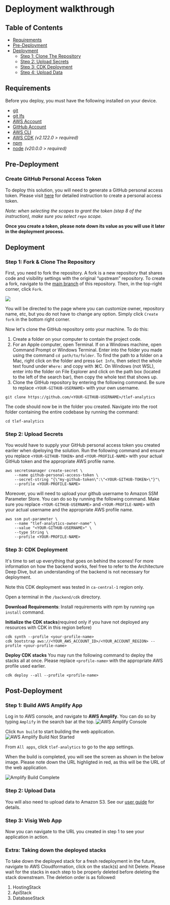 # Deployment walkthrough

## Table of Contents
- [Requirements](#requirements)
- [Pre-Deployment](#pre-deployment)
- [Deployment](#deployment)
    - [Step 1: Clone The Repository](#step-1-clone-the-repository)
    - [Step 2: Upload Secrets](#step-2-upload-secrets)
    - [Step 3: CDK Deployment](#step-3-cdk-deployment)
    - [Step 4: Upload Data](#step-4-upload-data)

## Requirements
Before you deploy, you must have the following installed on your device.
- [git](https://git-scm.com/downloads)
- [git lfs](https://git-lfs.com/)
- [AWS Account](https://aws.amazon.com/account/)
- [GitHub Account](https://github.com/)
- [AWS CLI](https://aws.amazon.com/cli/)
- [AWS CDK](https://docs.aws.amazon.com/cdk/v2/guide/cli.html) *(v2.122.0 > required)*
- [npm](https://docs.npmjs.com/downloading-and-installing-node-js-and-npm)
- [node](https://nodejs.org/en/learn/getting-started/how-to-install-nodejs) *(v20.0.0 > required)*

## Pre-Deployment
### Create GitHub Personal Access Token
To deploy this solution, you will need to generate a GitHub personal access token. Please visit [here](https://docs.github.com/en/authentication/keeping-your-account-and-data-secure/managing-your-personal-access-tokens#creating-a-personal-access-token-classic) for detailed instruction to create a personal access token.

*Note: when selecting the scopes to grant the token (step 8 of the instruction), make sure you select `repo` scope.*

**Once you create a token, please note down its value as you will use it later in the deployment process.**

## Deployment
### Step 1: Fork & Clone The Repository
First, you need to fork the repository. A fork is a new repository that shares code and visibility settings with the original “upstream” repository. To create a fork, navigate to the [main branch](https://github.com/UBC-CIC/tlef-analytics) of this repository. Then, in the top-right corner, click `Fork`.

![](./images/fork-repo.jpeg)

You will be directed to the page where you can customize owner, repository name, etc, but you do not have to change any option. Simply click `Create fork` in the bottom right corner.

Now let's clone the GitHub repository onto your machine. To do this:
1. Create a folder on your computer to contain the project code.
2. For an Apple computer, open Terminal. If on a Windows machine, open Command Prompt or Windows Terminal. Enter into the folder you made using the command `cd path/to/folder`. To find the path to a folder on a Mac, right click on the folder and press `Get Info`, then select the whole text found under `Where:` and copy with ⌘C. On Windows (not WSL), enter into the folder on File Explorer and click on the path box (located to the left of the search bar), then copy the whole text that shows up.
3. Clone the GitHub repository by entering the following command. Be sure to replace `<YOUR-GITHUB-USERNAME>` with your own username.
```
git clone https://github.com/<YOUR-GITHUB-USERNAME>/tlef-analytics
```
The code should now be in the folder you created. Navigate into the root folder containing the entire codebase by running the command:
```
cd tlef-analytics
```

### Step 2: Upload Secrets
You would have to supply your GitHub personal access token you created eariler when dpeloying the solution. Run the following command and ensure you replace `<YOUR-GITHUB-TOKEN>` and `<YOUR-PROFILE-NAME>` with your actual GitHub token and the appropriate AWS profile name.
```
aws secretsmanager create-secret \
    --name github-personal-access-token \
    --secret-string "{\"my-github-token\":\"<YOUR-GITHUB-TOKEN>\"}"\
    --profile <YOUR-PROFILE-NAME>
```

Moreover, you will need to upload your github username to Amazon SSM Parameter Store. You can do so by running the following command. Make sure you replace `<YOUR-GITHUB-USERNAME>` and `<YOUR-PROFILE-NAME>` with your actual username and the appropriate AWS profile name.

```
aws ssm put-parameter \
    --name "tlef-analytics-owner-name" \
    --value "<YOUR-GITHUB-USERNAME>" \
    --type String \
    --profile <YOUR-PROFILE-NAME>
```

### Step 3: CDK Deployment
It's time to set up everything that goes on behind the scenes! For more information on how the backend works, feel free to refer to the Architecture Deep Dive, but an understanding of the backend is not necessary for deployment.

Note this CDK deployment was tested in `ca-central-1` region only.

Open a terminal in the `/backend/cdk` directory.

**Download Requirements**: Install requirements with npm by running `npm install` command.

**Initialize the CDK stacks**(required only if you have not deployed any resources with CDK in this region before)
```
cdk synth --profile <your-profile-name>
cdk bootstrap aws://<YOUR_AWS_ACCOUNT_ID>/<YOUR_ACCOUNT_REGION> --profile <your-profile-name>
```

**Deploy CDK stacks**
You may run the following command to deploy the stacks all at once. Please replace `<profile-name>` with the appropriate AWS profile used earlier.
```
cdk deploy --all --profile <profile-name>
```
## Post-Deployment
### Step 1: Build AWS Amplify App
Log in to AWS console, and navigate to **AWS Amplify**. You can do so by typing `Amplify` in the search bar at the top.
![AWS Amplify Console](./images/amplify-console.jpeg)

Click `Run build` to start building the web application.
![AWS Amplify Build Not Started](./images/amplify-build-not-started.jpeg)

From `All apps`, click `tlef-analytics` to go to the app settings.

When the build is completed, you will see the screen as shown in the below image.
Please note down the URL highligted in red, as this will be the URL of the web application.

![Amplify Build Complete](./images/amplify-build-complete.jpeg)

### Step 2: Upload Data
You will also need to upload data to Amazon S3. See our [user guide](./UserGuide.md) for details.

### Step 3: Visig Web App
Now you can navigate to the URL you created in step 1 to see your application in action.

### Extra: Taking down the deployed stacks
To take down the deployed stack for a fresh redeployment in the future, navigate to AWS Cloudformation, click on the stack(s) and hit Delete. Please wait for the stacks in each step to be properly deleted before deleting the stack downstream. The deletion order is as followed:

1. HostingStack
2. ApiStack
3. DatabaseStack
